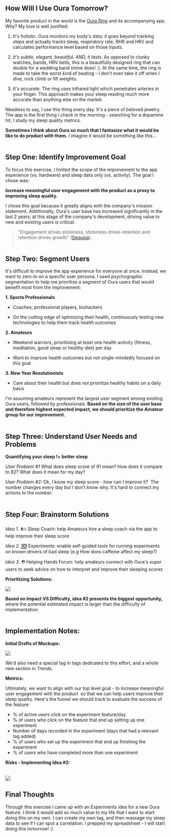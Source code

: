How Will I Use Oura Tomorrow?
-----------------------------

My favorite product in the world is the [Oura Ring](https://ouraring.com) and its accompanying app. Why? My love is well justified:

1.  _It's holistic._ Oura monitors my body's data; it goes beyond tracking steps and actually tracks sleep, respiratory rate, RHR and HRV and calculates performance level based on those inputs.

2.  _It's subtle, elegant, beautiful.  AND, it lasts._ As opposed to clunky watches, bands, HRV belts, this is a beautifully designed ring that can double for a wedding band (mine does! :). At the same time, the ring is made to take the worst kind of beating - I don't even take it off when I dive, rock climb or lift weights.

3.  _It's accurate._ The ring uses infrared light which penetrates arteries in your finger. This approach makes your sleep reading much more accurate than anything else on the market.

Needless to say, I use this thing every day. It's a piece of beloved jewelry. The app is the first thing I check in the morning - searching for a dopamine hit, I study my sleep quality metrics.


**Sometimes I think about Oura so much that I fantasize what it would be like to do product with them.** I imagine it would be something like this...
&nbsp;  
&nbsp;   
## Step One: Identify Improvement Goal

To focus this exercise, I limited the scope of the improvement to the app experience (vs. hardware) and sleep data only (vs. activity). The goal I chose was:

**Increase meaningful user engagement with the product as a proxy to improving sleep quality.**

I chose this goal because it greatly aligns with the company's mission statement. Additionally, Oura's user base has increased significantly in the last 2 years; at this stage of the company's development, driving value to new and existing users is critical. 

> "Engagement drives stickiness, stickiness drives retention and retention drives growth" ([Sequoia](https://medium.com/sequoia-capital/engagement-drives-stickiness-drives-retention-drives-growth-3a6ac53a7a00)).
&nbsp;  
&nbsp;  
## Step Two: Segment Users

It's difficult to improve the app experience for everyone at once. Instead, we want to zero-in on a specific user persona. I used psychographic segmentation to help me prioritize a segment of Oura users that would benefit most from the improvement:

**1.  Sports Professionals**

-   Coaches, professional players, biohackers

-   On the cutting edge of optimizing their health, continuously testing new technologies to help them track health outcomes

**2.  Amateurs**

-   Weekend warriors, prioritizing at least one health activity (fitness, meditation, good sleep or healthy diet) per day

-   Want to improve health outcomes but not single-mindedly focused on this goal

**3.  New Year Resolutionists**

-   Care about their health but does not prioritize healthy habits on a daily basis

I'm assuming amateurs represent the largest user segment among existing Oura users, followed by professionals. **Based on the size of the user base and therefore highest expected impact, we should prioritize the Amateur group for our improvement.**
&nbsp;  
&nbsp;  
## Step Three: Understand User Needs and Problems

**Quantifying your sleep != better sleep**

_User Problem #1_ What does sleep score of 91 mean? How does it compare to 82? What does it mean for my day? 

_User Problem #2:_ Ok, I know my sleep score - how can I improve it?  The number changes every day but I don't know why. It's hard to connect my actions to the number. 
&nbsp;  
&nbsp;  
## Step Four: Brainstorm Solutions

_Idea 1._ ⛹️‍♀️ Sleep Coach: help Amateurs hire a sleep coach via the app to help improve their sleep score

_Idea 2._ 🔟 Experiments: enable self-guided tools for running experiments on known drivers of bad sleep (e.g How does caffeine affect my sleep?)

_Idea 3._ ⛑️ Helping Hands Forum: help amateurs connect with Oura's super users to seek advice on how to interpret and improve their sleeping scores

**Prioritizing Solutions:**

![](https://lh3.googleusercontent.com/m2LxSVBoTyfcvtEBQ5PLDUdfMaoOCGOSmaxchjbLPUf67WwN4bovCYPoLr-keg7SkoA_Qi4k5OVOdKyqkzeCllPpu2eL3QaEKX9UUi3Ekj80x9jxxJzChnxCppuq_6_yj3QyFzjI)

**Based on Impact VS Difficulty, idea #2 presents the biggest opportunity,** where the potential estimated impact is larger than the difficulty of implementation.
&nbsp;  
&nbsp;  
## Implementation Notes:

**Initial Drafts of Mockups:**

![](https://lh5.googleusercontent.com/LIXmlJ4EsT9wDt1R0jJykyh8hP49cqMJeD1lsr8FqHKhRL53iRTOCWwa1atbrSUsbR0dcPcNnx7yxv2PMynN2Lp5hfgpKr8fBVHtllrqRDkfUr73RmmmU2optCLpWUNrTTcWmAWq)

We'd also need a special tag in tags dedicated to this effort, and a whole new section in Trends.

**Metrics:**

Ultimately, we want to align with our top level goal - to increase meaningful user engagement with the product  so that we can help users improve their sleep quality. Here's the funnel we should track to evaluate the success of the feature:

-   % of active users click on the experiment feature/day 
-   % of users who click on the feature that end up setting up one experiment
-   Number of days recorded in the experiment (days that had a relevant tag added) 
-   % of users who set up the experiment that end up finishing the experiment
-   % of users who have completed more than one experiment

**Risks - Implementing Idea #2:**

![](https://lh4.googleusercontent.com/gPhOxzc6MEuKnLcyDb3IaggxIFi8dTQxAtCIOV_U2DXq9PncOBCygN_No_29qQzW7n4FPvormNsPuehvgXta7D1Mmq5ij5Mj-7hMW9fTBofmNrgaBr7l75p7o0TCkC8hbIaU9Rwl)
&nbsp;  
&nbsp;  
Final Thoughts
--------------

Through this exercise I came up with an Experiments idea for a new Oura feature. I think it would add so much value to my life that I want to start doing this on my own. I can create my own tag, and then massage my sleep data to see if I can spot a correlation. I prepped my spreadsheet - I will start doing this tomorrow! :) 
